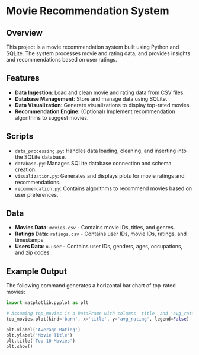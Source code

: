 # Movie Recommendation System

## Overview

This project is a movie recommendation system built using Python and SQLite. The system processes movie and rating data, and provides insights and recommendations based on user ratings.

## Features

- **Data Ingestion**: Load and clean movie and rating data from CSV files.
- **Database Management**: Store and manage data using SQLite.
- **Data Visualization**: Generate visualizations to display top-rated movies.
- **Recommendation Engine**: (Optional) Implement recommendation algorithms to suggest movies.



## Scripts

- `data_processing.py`: Handles data loading, cleaning, and inserting into the SQLite database.
- `database.py`: Manages SQLite database connection and schema creation.
- `visualization.py`: Generates and displays plots for movie ratings and recommendations.
- `recommendation.py`: Contains algorithms to recommend movies based on user preferences.

## Data

- **Movies Data**: `movies.csv` - Contains movie IDs, titles, and genres.
- **Ratings Data**: `ratings.csv` - Contains user IDs, movie IDs, ratings, and timestamps.
- **Users Data**: `u.user` - Contains user IDs, genders, ages, occupations, and zip codes.

## Example Output

The following command generates a horizontal bar chart of top-rated movies:

```python
import matplotlib.pyplot as plt

# Assuming top_movies is a DataFrame with columns 'title' and 'avg_rating'
top_movies.plot(kind='barh', x='title', y='avg_rating', legend=False)

plt.xlabel('Average Rating')
plt.ylabel('Movie Title')
plt.title('Top 10 Movies')
plt.show()

